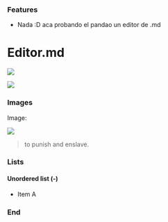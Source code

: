 ### Features

- Nada :D aca probando el pandao un editor de .md

# Editor.md

![](https://pandao.github.io/editor.md/images/logos/editormd-logo-180x180.png)

![](https://img.shields.io/github/stars/pandao/editor.md.svg) 

### Images

Image:

![](https://pandao.github.io/editor.md/examples/images/4.jpg)

> to punish and enslave.

### Lists
#### Unordered list (-)

- Item A

### End